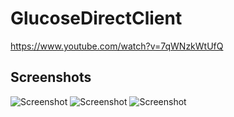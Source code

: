 # GlucoseDirectClient

https://www.youtube.com/watch?v=7qWNzkWtUfQ

## Screenshots
![Screenshot](/Screenshots/loop.png?raw=true)
![Screenshot](/Screenshots/sensor.png?raw=true)
![Screenshot](/Screenshots/transmitter.png?raw=true)
